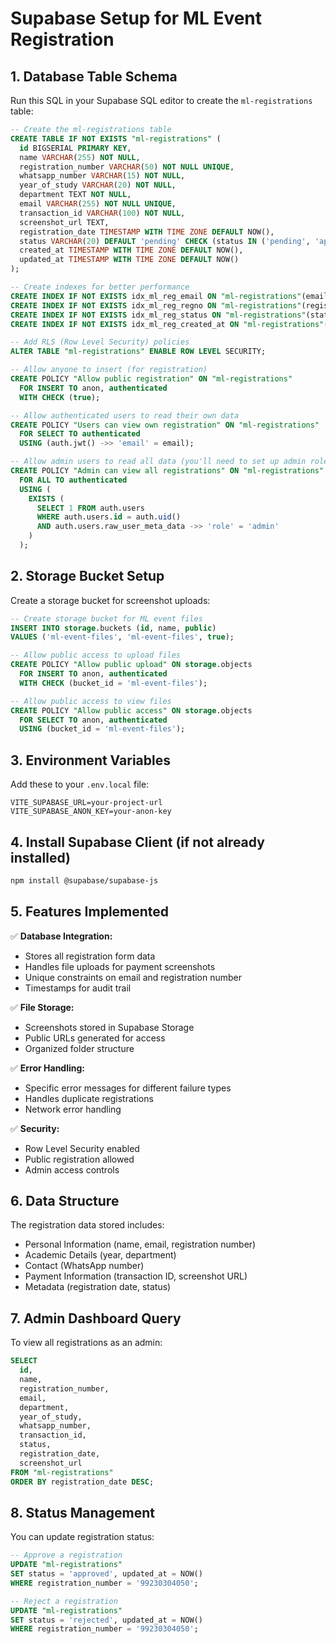 # Supabase Setup for ML Event Registration

## 1. Database Table Schema

Run this SQL in your Supabase SQL editor to create the `ml-registrations` table:

```sql
-- Create the ml-registrations table
CREATE TABLE IF NOT EXISTS "ml-registrations" (
  id BIGSERIAL PRIMARY KEY,
  name VARCHAR(255) NOT NULL,
  registration_number VARCHAR(50) NOT NULL UNIQUE,
  whatsapp_number VARCHAR(15) NOT NULL,
  year_of_study VARCHAR(20) NOT NULL,
  department TEXT NOT NULL,
  email VARCHAR(255) NOT NULL UNIQUE,
  transaction_id VARCHAR(100) NOT NULL,
  screenshot_url TEXT,
  registration_date TIMESTAMP WITH TIME ZONE DEFAULT NOW(),
  status VARCHAR(20) DEFAULT 'pending' CHECK (status IN ('pending', 'approved', 'rejected')),
  created_at TIMESTAMP WITH TIME ZONE DEFAULT NOW(),
  updated_at TIMESTAMP WITH TIME ZONE DEFAULT NOW()
);

-- Create indexes for better performance
CREATE INDEX IF NOT EXISTS idx_ml_reg_email ON "ml-registrations"(email);
CREATE INDEX IF NOT EXISTS idx_ml_reg_regno ON "ml-registrations"(registration_number);
CREATE INDEX IF NOT EXISTS idx_ml_reg_status ON "ml-registrations"(status);
CREATE INDEX IF NOT EXISTS idx_ml_reg_created_at ON "ml-registrations"(created_at);

-- Add RLS (Row Level Security) policies
ALTER TABLE "ml-registrations" ENABLE ROW LEVEL SECURITY;

-- Allow anyone to insert (for registration)
CREATE POLICY "Allow public registration" ON "ml-registrations"
  FOR INSERT TO anon, authenticated
  WITH CHECK (true);

-- Allow authenticated users to read their own data
CREATE POLICY "Users can view own registration" ON "ml-registrations"
  FOR SELECT TO authenticated
  USING (auth.jwt() ->> 'email' = email);

-- Allow admin users to read all data (you'll need to set up admin role)
CREATE POLICY "Admin can view all registrations" ON "ml-registrations"
  FOR ALL TO authenticated
  USING (
    EXISTS (
      SELECT 1 FROM auth.users 
      WHERE auth.users.id = auth.uid() 
      AND auth.users.raw_user_meta_data ->> 'role' = 'admin'
    )
  );
```

## 2. Storage Bucket Setup

Create a storage bucket for screenshot uploads:

```sql
-- Create storage bucket for ML event files
INSERT INTO storage.buckets (id, name, public)
VALUES ('ml-event-files', 'ml-event-files', true);

-- Allow public access to upload files
CREATE POLICY "Allow public upload" ON storage.objects
  FOR INSERT TO anon, authenticated
  WITH CHECK (bucket_id = 'ml-event-files');

-- Allow public access to view files
CREATE POLICY "Allow public access" ON storage.objects
  FOR SELECT TO anon, authenticated
  USING (bucket_id = 'ml-event-files');
```

## 3. Environment Variables

Add these to your `.env.local` file:

```env
VITE_SUPABASE_URL=your-project-url
VITE_SUPABASE_ANON_KEY=your-anon-key
```

## 4. Install Supabase Client (if not already installed)

```bash
npm install @supabase/supabase-js
```

## 5. Features Implemented

✅ **Database Integration:**
- Stores all registration form data
- Handles file uploads for payment screenshots
- Unique constraints on email and registration number
- Timestamps for audit trail

✅ **File Storage:**
- Screenshots stored in Supabase Storage
- Public URLs generated for access
- Organized folder structure

✅ **Error Handling:**
- Specific error messages for different failure types
- Handles duplicate registrations
- Network error handling

✅ **Security:**
- Row Level Security enabled
- Public registration allowed
- Admin access controls

## 6. Data Structure

The registration data stored includes:
- Personal Information (name, email, registration number)
- Academic Details (year, department)
- Contact (WhatsApp number)
- Payment Information (transaction ID, screenshot URL)
- Metadata (registration date, status)

## 7. Admin Dashboard Query

To view all registrations as an admin:

```sql
SELECT 
  id,
  name,
  registration_number,
  email,
  department,
  year_of_study,
  whatsapp_number,
  transaction_id,
  status,
  registration_date,
  screenshot_url
FROM "ml-registrations"
ORDER BY registration_date DESC;
```

## 8. Status Management

You can update registration status:

```sql
-- Approve a registration
UPDATE "ml-registrations" 
SET status = 'approved', updated_at = NOW()
WHERE registration_number = '99230304050';

-- Reject a registration
UPDATE "ml-registrations" 
SET status = 'rejected', updated_at = NOW()
WHERE registration_number = '99230304050';
```